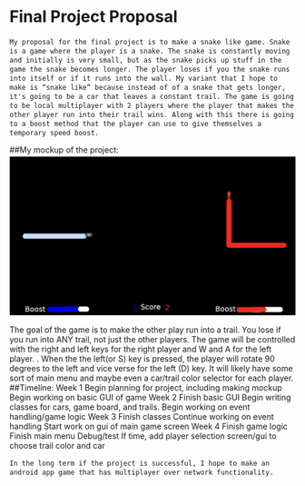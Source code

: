 # Final Project Proposal
	My proposal for the final project is to make a snake like game. Snake is a game where the player is a snake. The snake is constantly moving and initially is very small, but as the snake picks up stuff in the game the snake becomes longer. The player loses if you the snake runs into itself or if it runs into the wall. My variant that I hope to make is “snake like” because instead of of a snake that gets longer, it's going to be a car that leaves a constant trail. The game is going to be local multiplayer with 2 players where the player that makes the other player run into their trail wins. Along with this there is going to a boost method that the player can use to give themselves a temporary speed boost.

##My mockup of the project: 
![Game mockup](https://github.com/bribrah/Java-Final-Project/raw/master/Mockup.png)

The goal of the game is to make the other play run into a trail. You lose if you run into ANY trail, not just the other players.  The game will be controlled with the right and left keys for the right player and W and A for the left player. . When the the left(or S) key is pressed, the player will rotate 90 degrees to the left and vice verse for the left (D) key. It will likely have some sort of main menu and maybe even a car/trail color selector for each player.
##Timeline:
Week 1
Begin planning for project, including making mockup
Begin working on basic GUI of game
Week 2
Finish basic GUI
Begin writing classes for cars, game board, and trails.
Begin working on event handling/game logic
Week 3
Finish classes
Continue working on event handling
Start work on gui of main game screen
Week 4
Finish game logic
Finish main menu
Debug/test
If time, add player selection screen/gui to choose trail color and car

	In the long term if the project is successful, I hope to make an android app game that has multiplayer over network functionality.
